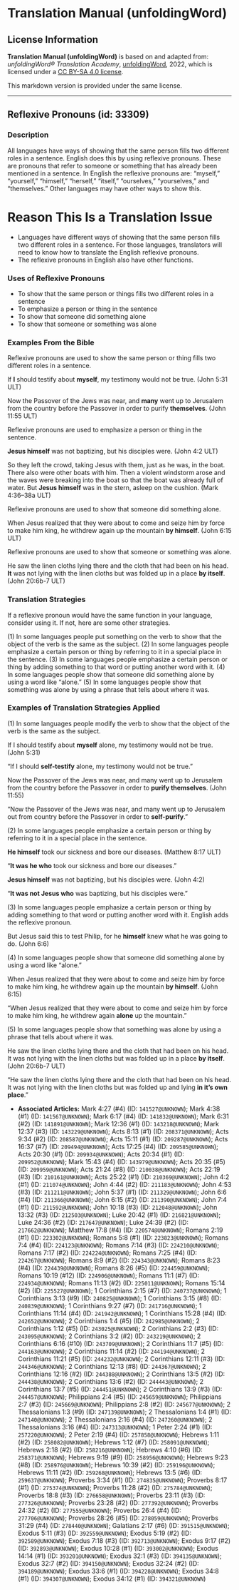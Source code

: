 # Translation Manual (unfoldingWord)

## License Information

**Translation Manual (unfoldingWord)** is based on and adapted from: _unfoldingWord® Translation Academy_, [unfoldingWord](https://unfoldingword.org/utw), 2022, which is licensed under a [CC BY-SA 4.0 license](https://creativecommons.org/licenses/by-sa/4.0/legalcode.en).

This markdown version is provided under the same license.



--------------------------------

## Reflexive Pronouns (id: 33309)

### Description

All languages have ways of showing that the same person fills two different roles in a sentence. English does this by using reflexive pronouns. These are pronouns that refer to someone or something that has already been mentioned in a sentence. In English the reflexive pronouns are: “myself,” “yourself,” “himself,” “herself,” “itself,” “ourselves,” “yourselves,” and “themselves.” Other languages may have other ways to show this.

Reason This Is a Translation Issue
==================================

* Languages have different ways of showing that the same person fills two different roles in a sentence. For those languages, translators will need to know how to translate the English reflexive pronouns.
* The reflexive pronouns in English also have other functions.

### Uses of Reflexive Pronouns

* To show that the same person or things fills two different roles in a sentence
* To emphasize a person or thing in the sentence
* To show that someone did something alone
* To show that someone or something was alone

### Examples From the Bible

Reflexive pronouns are used to show the same person or thing fills two different roles in a sentence.

If **I** should testify about **myself**, my testimony would not be true. (John 5:31 ULT)

Now the Passover of the Jews was near, and **many** went up to Jerusalem from the country before the Passover in order to purify **themselves**. (John 11:55 ULT)

Reflexive pronouns are used to emphasize a person or thing in the sentence.

**Jesus himself** was not baptizing, but his disciples were. (John 4:2 ULT)

So they left the crowd, taking Jesus with them, just as he was, in the boat. There also were other boats with him. Then a violent windstorm arose and the waves were breaking into the boat so that the boat was already full of water. But **Jesus himself** was in the stern, asleep on the cushion. (Mark 4:36–38a ULT)

Reflexive pronouns are used to show that someone did something alone.

When Jesus realized that they were about to come and seize him by force to make him king, he withdrew again up the mountain **by himself**. (John 6:15 ULT)

Reflexive pronouns are used to show that someone or something was alone.

He saw the linen cloths lying there and the cloth that had been on his head. **It** was not lying with the linen cloths but was folded up in a place **by itself**. (John 20:6b\-7 ULT)

### Translation Strategies

If a reflexive pronoun would have the same function in your language, consider using it. If not, here are some other strategies.

(1\) In some languages people put something on the verb to show that the object of the verb is the same as the subject. (2\) In some languages people emphasize a certain person or thing by referring to it in a special place in the sentence. (3\) In some languages people emphasize a certain person or thing by adding something to that word or putting another word with it. (4\) In some languages people show that someone did something alone by using a word like “alone.” (5\) In some languages people show that something was alone by using a phrase that tells about where it was.

### Examples of Translation Strategies Applied

(1\) In some languages people modify the verb to show that the object of the verb is the same as the subject.

If I should testify about **myself** alone, my testimony would not be true. (John 5:31\)

“If I should **self\-testify** alone, my testimony would not be true.”

Now the Passover of the Jews was near, and many went up to Jerusalem from the country before the Passover in order to **purify themselves**. (John 11:55\)

“Now the Passover of the Jews was near, and many went up to Jerusalem out from country before the Passover in order to **self\-purify**.”

(2\) In some languages people emphasize a certain person or thing by referring to it in a special place in the sentence.

**He himself** took our sickness and bore our diseases. (Matthew 8:17 ULT)

“**It was he who** took our sickness and bore our diseases.”

**Jesus himself** was not baptizing, but his disciples were. (John 4:2\)

“**It was not Jesus who** was baptizing, but his disciples were.”

(3\) In some languages people emphasize a certain person or thing by adding something to that word or putting another word with it. English adds the reflexive pronoun.

But Jesus said this to test Philip, for he **himself** knew what he was going to do. (John 6:6\)

(4\) In some languages people show that someone did something alone by using a word like “alone.”

When Jesus realized that they were about to come and seize him by force to make him king, he withdrew again up the mountain **by himself**. (John 6:15\)

“When Jesus realized that they were about to come and seize him by force to make him king, he withdrew again **alone** up the mountain.”

(5\) In some languages people show that something was alone by using a phrase that tells about where it was.

He saw the linen cloths lying there and the cloth that had been on his head. It was not lying with the linen cloths but was folded up in a place **by itself**. (John 20:6b\-7 ULT)

“He saw the linen cloths lying there and the cloth that had been on his head. It was not lying with the linen cloths but was folded up and lying **in it’s own place**.”

* **Associated Articles:** Mark 4:27 (#4) (ID: `141527@UNKNOWN`); Mark 4:38 (#1) (ID: `141567@UNKNOWN`); Mark 6:17 (#4) (ID: `141832@UNKNOWN`); Mark 6:31 (#2) (ID: `141891@UNKNOWN`); Mark 12:36 (#1) (ID: `143218@UNKNOWN`); Mark 12:37 (#3) (ID: `143229@UNKNOWN`); Acts 8:13 (#1) (ID: `208371@UNKNOWN`); Acts 9:34 (#2) (ID: `208587@UNKNOWN`); Acts 15:11 (#1) (ID: `209287@UNKNOWN`); Acts 16:37 (#7) (ID: `209494@UNKNOWN`); Acts 17:25 (#4) (ID: `209585@UNKNOWN`); Acts 20:30 (#1) (ID: `209934@UNKNOWN`); Acts 20:34 (#1) (ID: `209952@UNKNOWN`); Mark 15:43 (#4) (ID: `143979@UNKNOWN`); Acts 20:35 (#5) (ID: `209959@UNKNOWN`); Acts 21:24 (#8) (ID: `210038@UNKNOWN`); Acts 22:19 (#3) (ID: `210161@UNKNOWN`); Acts 25:22 (#1) (ID: `210369@UNKNOWN`); John 4:2 (#1) (ID: `211074@UNKNOWN`); John 4:44 (#2) (ID: `211183@UNKNOWN`); John 4:53 (#3) (ID: `211211@UNKNOWN`); John 5:37 (#1) (ID: `211329@UNKNOWN`); John 6:6 (#4) (ID: `211366@UNKNOWN`); John 6:15 (#2) (ID: `211390@UNKNOWN`); John 7:4 (#1) (ID: `211592@UNKNOWN`); John 10:18 (#3) (ID: `212048@UNKNOWN`); John 13:32 (#3) (ID: `212503@UNKNOWN`); Luke 20:42 (#1) (ID: `216821@UNKNOWN`); Luke 24:36 (#2) (ID: `217647@UNKNOWN`); Luke 24:39 (#2) (ID: `217662@UNKNOWN`); Matthew 17:8 (#4) (ID: `220574@UNKNOWN`); Romans 2:19 (#1) (ID: `223302@UNKNOWN`); Romans 5:8 (#1) (ID: `223823@UNKNOWN`); Romans 7:4 (#4) (ID: `224123@UNKNOWN`); Romans 7:14 (#3) (ID: `224210@UNKNOWN`); Romans 7:17 (#2) (ID: `224224@UNKNOWN`); Romans 7:25 (#4) (ID: `224267@UNKNOWN`); Romans 8:9 (#2) (ID: `224343@UNKNOWN`); Romans 8:23 (#4) (ID: `224439@UNKNOWN`); Romans 8:26 (#5) (ID: `224459@UNKNOWN`); Romans 10:19 (#12) (ID: `224906@UNKNOWN`); Romans 11:1 (#7) (ID: `224934@UNKNOWN`); Romans 11:13 (#2) (ID: `225011@UNKNOWN`); Romans 15:14 (#2) (ID: `225527@UNKNOWN`); 1 Corinthians 2:15 (#7) (ID: `240737@UNKNOWN`); 1 Corinthians 3:13 (#9) (ID: `240825@UNKNOWN`); 1 Corinthians 3:15 (#8) (ID: `240839@UNKNOWN`); 1 Corinthians 9:27 (#7) (ID: `241716@UNKNOWN`); 1 Corinthians 11:14 (#4) (ID: `241942@UNKNOWN`); 1 Corinthians 15:28 (#4) (ID: `242652@UNKNOWN`); 2 Corinthians 1:4 (#5) (ID: `242985@UNKNOWN`); 2 Corinthians 1:12 (#5) (ID: `243025@UNKNOWN`); 2 Corinthians 2:2 (#3) (ID: `243095@UNKNOWN`); 2 Corinthians 3:2 (#2) (ID: `243219@UNKNOWN`); 2 Corinthians 6:16 (#10) (ID: `243709@UNKNOWN`); 2 Corinthians 11:7 (#5) (ID: `244163@UNKNOWN`); 2 Corinthians 11:14 (#2) (ID: `244194@UNKNOWN`); 2 Corinthians 11:21 (#5) (ID: `244232@UNKNOWN`); 2 Corinthians 12:11 (#3) (ID: `244346@UNKNOWN`); 2 Corinthians 12:13 (#8) (ID: `244367@UNKNOWN`); 2 Corinthians 12:16 (#2) (ID: `244388@UNKNOWN`); 2 Corinthians 13:5 (#2) (ID: `244438@UNKNOWN`); 2 Corinthians 13:6 (#2) (ID: `244443@UNKNOWN`); 2 Corinthians 13:7 (#5) (ID: `244451@UNKNOWN`); 2 Corinthians 13:9 (#3) (ID: `244457@UNKNOWN`); Philippians 2:4 (#5) (ID: `245659@UNKNOWN`); Philippians 2:7 (#3) (ID: `245669@UNKNOWN`); Philippians 2:8 (#2) (ID: `245677@UNKNOWN`); 2 Thessalonians 1:3 (#9) (ID: `247139@UNKNOWN`); 2 Thessalonians 1:4 (#1) (ID: `247140@UNKNOWN`); 2 Thessalonians 2:16 (#4) (ID: `247260@UNKNOWN`); 2 Thessalonians 3:16 (#4) (ID: `247313@UNKNOWN`); 1 Peter 2:24 (#1) (ID: `257220@UNKNOWN`); 2 Peter 2:19 (#4) (ID: `257858@UNKNOWN`); Hebrews 1:11 (#2) (ID: `258082@UNKNOWN`); Hebrews 1:12 (#7) (ID: `258091@UNKNOWN`); Hebrews 2:18 (#2) (ID: `258216@UNKNOWN`); Hebrews 4:10 (#6) (ID: `258371@UNKNOWN`); Hebrews 9:19 (#9) (ID: `258956@UNKNOWN`); Hebrews 9:23 (#8) (ID: `258976@UNKNOWN`); Hebrews 10:39 (#2) (ID: `259196@UNKNOWN`); Hebrews 11:11 (#2) (ID: `259268@UNKNOWN`); Hebrews 13:5 (#6) (ID: `259637@UNKNOWN`); Proverbs 3:34 (#1) (ID: `274835@UNKNOWN`); Proverbs 8:17 (#1) (ID: `275374@UNKNOWN`); Proverbs 11:28 (#2) (ID: `275784@UNKNOWN`); Proverbs 18:8 (#3) (ID: `276658@UNKNOWN`); Proverbs 23:11 (#3) (ID: `277326@UNKNOWN`); Proverbs 23:28 (#2) (ID: `277392@UNKNOWN`); Proverbs 24:32 (#2) (ID: `277555@UNKNOWN`); Proverbs 26:4 (#4) (ID: `277706@UNKNOWN`); Proverbs 28:26 (#5) (ID: `278059@UNKNOWN`); Proverbs 31:29 (#4) (ID: `278440@UNKNOWN`); Galatians 2:17 (#6) (ID: `391515@UNKNOWN`); Exodus 5:11 (#3) (ID: `392559@UNKNOWN`); Exodus 5:19 (#2) (ID: `392589@UNKNOWN`); Exodus 7:18 (#3) (ID: `392713@UNKNOWN`); Exodus 9:17 (#2) (ID: `392893@UNKNOWN`); Exodus 10:28 (#1) (ID: `393002@UNKNOWN`); Exodus 14:14 (#1) (ID: `393201@UNKNOWN`); Exodus 32:1 (#3) (ID: `394135@UNKNOWN`); Exodus 32:7 (#2) (ID: `394150@UNKNOWN`); Exodus 32:24 (#2) (ID: `394189@UNKNOWN`); Exodus 33:6 (#1) (ID: `394228@UNKNOWN`); Exodus 34:8 (#1) (ID: `394307@UNKNOWN`); Exodus 34:12 (#1) (ID: `394321@UNKNOWN`)

